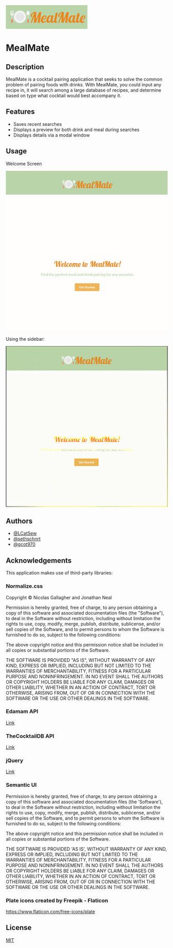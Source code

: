 
![Logo](./screenshots/logo.png)

# MealMate

## Description
MealMate is a cocktail pairing application that seeks to solve the common problem of pairing foods with drinks. With MealMate, you could input any recipe in, it will search among a large database of recipes, and determine based on type what cocktail would best accompany it.
## Features

- Saves recent searches
- Displays a preview for both drink and meal during searches
- Displays details via a modal window


## Usage
Welcome Screen

![Logo](./screenshots/main.png)

Using the sidebar:

![Logo](./screenshots/side.gif)






## Authors

- [@LCatSew](https://github.com/LCatSew)
- [@sethschnrt](https://github.com/sethschnrt)
- [@gcot970](https://www.github.com/gcot970)


## Acknowledgements
This application makes use of third-party libraries:

 ### Normalize.css
 Copyright © Nicolas Gallagher and Jonathan Neal

Permission is hereby granted, free of charge, to any person obtaining a copy of this software and associated documentation files (the "Software"), to deal in the Software without restriction, including without limitation the rights to use, copy, modify, merge, publish, distribute, sublicense, and/or sell copies of the Software, and to permit persons to whom the Software is furnished to do so, subject to the following conditions:

The above copyright notice and this permission notice shall be included in all copies or substantial portions of the Software.

THE SOFTWARE IS PROVIDED "AS IS", WITHOUT WARRANTY OF ANY KIND, EXPRESS OR IMPLIED, INCLUDING BUT NOT LIMITED TO THE WARRANTIES OF MERCHANTABILITY, FITNESS FOR A PARTICULAR PURPOSE AND NONINFRINGEMENT. IN NO EVENT SHALL THE AUTHORS OR COPYRIGHT HOLDERS BE LIABLE FOR ANY CLAIM, DAMAGES OR OTHER LIABILITY, WHETHER IN AN ACTION OF CONTRACT, TORT OR OTHERWISE, ARISING FROM, OUT OF OR IN CONNECTION WITH THE SOFTWARE OR THE USE OR OTHER DEALINGS IN THE SOFTWARE.

### Edamam API
[Link](https://www.edamam.com/terms/api/)

### TheCocktailDB API
[Link](https://www.thecocktaildb.com/)

### jQuery
[Link](https://tldrlegal.com/license/mit-license)

### Semantic UI
Permission is hereby granted, free of charge, to any person obtaining a copy of this software and associated documentation files (the 'Software'), to deal in the Software without restriction, including without limitation the rights to use, copy, modify, merge, publish, distribute, sublicense, and/or sell copies of the Software, and to permit persons to whom the Software is furnished to do so, subject to the following conditions:

The above copyright notice and this permission notice shall be included in all copies or substantial portions of the Software.

THE SOFTWARE IS PROVIDED 'AS IS', WITHOUT WARRANTY OF ANY KIND, EXPRESS OR IMPLIED, INCLUDING BUT NOT LIMITED TO THE WARRANTIES OF MERCHANTABILITY, FITNESS FOR A PARTICULAR PURPOSE AND NONINFRINGEMENT. IN NO EVENT SHALL THE AUTHORS OR COPYRIGHT HOLDERS BE LIABLE FOR ANY CLAIM, DAMAGES OR OTHER LIABILITY, WHETHER IN AN ACTION OF CONTRACT, TORT OR OTHERWISE, ARISING FROM, OUT OF OR IN CONNECTION WITH THE SOFTWARE OR THE USE OR OTHER DEALINGS IN THE SOFTWARE.

### Plate icons created by Freepik - Flaticon
https://www.flaticon.com/free-icons/plate




## License

[MIT](https://choosealicense.com/licenses/mit/)

